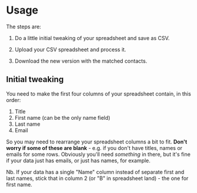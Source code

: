 # Usage

The steps are:

1. Do a little initial tweaking of your spreadsheet and save as CSV.

2. Upload your CSV spreadsheet and process it.

3. Download the new version with the matched contacts.

## Initial tweaking

You need to make the first four columns of your spreadsheet contain, in this
order:

1. Title
2. First name (can be the only name field)
3. Last name
4. Email

So you may need to rearrange your spreadsheet columns a bit to fit. **Don't
worry if some of these are blank** - e.g. if you don't have titles, names or
emails for some rows. Obviously you'll need *something* in there, but it's fine
if your data just has emails, or just has names, for example.

Nb. If your data has a single "Name" column instead of separate first and last
names, stick that in column 2 (or "B" in spreadsheet land) - the one for first name.
